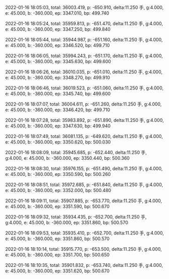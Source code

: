 2022-01-16 18:05:03, total: 36003.419, p: -650.910, delta:11.250 手, g:4.000, e: 45.000, b: -360.000, ep: 3347.010, bp: 499.740

2022-01-16 18:05:24, total: 35959.813, p: -651.470, delta:11.250 手, g:4.000, e: 45.000, b: -360.000, ep: 3347.250, bp: 499.840

2022-01-16 18:05:44, total: 35944.987, p: -651.160, delta:11.250 手, g:4.000, e: 45.000, b: -360.000, ep: 3346.520, bp: 499.710

2022-01-16 18:06:05, total: 35994.243, p: -651.170, delta:11.250 手, g:4.000, e: 45.000, b: -360.000, ep: 3345.630, bp: 499.600

2022-01-16 18:06:26, total: 36010.035, p: -651.010, delta:11.250 手, g:4.000, e: 45.000, b: -360.000, ep: 3348.270, bp: 499.910

2022-01-16 18:06:46, total: 36019.523, p: -651.060, delta:11.250 手, g:4.000, e: 45.000, b: -360.000, ep: 3345.740, bp: 499.600

2022-01-16 18:07:07, total: 36004.611, p: -651.260, delta:11.250 手, g:4.000, e: 45.000, b: -360.000, ep: 3346.420, bp: 499.710

2022-01-16 18:07:28, total: 35983.892, p: -651.890, delta:11.250 手, g:4.000, e: 45.000, b: -360.000, ep: 3347.630, bp: 499.940

2022-01-16 18:07:49, total: 36081.135, p: -649.620, delta:11.250 手, g:4.000, e: 45.000, b: -360.000, ep: 3350.620, bp: 500.030

2022-01-16 18:08:09, total: 35945.685, p: -652.440, delta:11.250 手, g:4.000, e: 45.000, b: -360.000, ep: 3350.440, bp: 500.360

2022-01-16 18:08:30, total: 35976.155, p: -651.490, delta:11.250 手, g:4.000, e: 45.000, b: -360.000, ep: 3350.590, bp: 500.260

2022-01-16 18:08:51, total: 35972.685, p: -651.840, delta:11.250 手, g:4.000, e: 45.000, b: -360.000, ep: 3352.000, bp: 500.480

2022-01-16 18:09:11, total: 35907.885, p: -653.770, delta:11.250 手, g:4.000, e: 45.000, b: -360.000, ep: 3351.590, bp: 500.670

2022-01-16 18:09:32, total: 35934.435, p: -652.700, delta:11.250 手, g:4.000, e: 45.000, b: -360.000, ep: 3351.860, bp: 500.570

2022-01-16 18:09:53, total: 35935.410, p: -652.700, delta:11.250 手, g:4.000, e: 45.000, b: -360.000, ep: 3351.860, bp: 500.570

2022-01-16 18:10:14, total: 35915.770, p: -653.500, delta:11.250 手, g:4.000, e: 45.000, b: -360.000, ep: 3351.700, bp: 500.650

2022-01-16 18:10:35, total: 35901.832, p: -653.740, delta:11.250 手, g:4.000, e: 45.000, b: -360.000, ep: 3351.620, bp: 500.670
